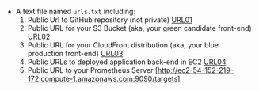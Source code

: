 - A text file named `urls.txt` including:
  1. Public Url to GitHub repository (not private) [URL01](https://github.com/trind2002/project3-udapeople)
  1. Public URL for your S3 Bucket (aka, your green candidate front-end) [URL02](http://udapeople-af3b965.s3-website-us-east-1.amazonaws.com/#/employees)
  1. Public URL for your CloudFront distribution (aka, your blue production front-end) [URL03](http://d1skoozlxba3z4.cloudfront.net)
  1. Public URLs to deployed application back-end in EC2 [URL04](http://54.152.22.232:3030/api/status)
  1. Public URL to your Prometheus Server [http://ec2-54-152-219-172.compute-1.amazonaws.com:9090/targets]